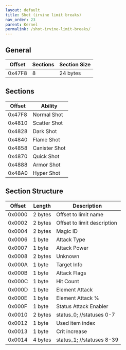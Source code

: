```yaml
---
layout: default
title: Shot (irvine limit breaks)
nav_order: 23
parent: Kernel
permalink: /shot-irvine-limit-breaks/
---
```


## General

| Offset | Sections | Section Size |
|--------|----------|--------------|
| 0x47F8 | 8        | 24 bytes     |

## Sections

| Offset | Ability       |
|--------|---------------|
| 0x47F8 | Normal Shot   |
| 0x4810 | Scatter Shot  |
| 0x4828 | Dark Shot     |
| 0x4840 | Flame Shot    |
| 0x4858 | Canister Shot |
| 0x4870 | Quick Shot    |
| 0x4888 | Armor Shot    |
| 0x48A0 | Hyper Shot    |

## Section Structure

| Offset | Length  | Description                 |
|--------|---------|-----------------------------|
| 0x0000 | 2 bytes | Offset to limit name        |
| 0x0002 | 2 bytes | Offset to limit description |
| 0x0004 | 2 bytes | Magic ID                    |
| 0x0006 | 1 byte  | Attack Type                 |
| 0x0007 | 1 byte  | Attack Power                |
| 0x0008 | 2 bytes | Unknown                     |
| 0x000A | 1 byte  | Target Info                 |
| 0x000B | 1 byte  | Attack Flags                |
| 0x000C | 1 byte  | Hit Count                   |
| 0x000D | 1 byte  | Element Attack              |
| 0x000E | 1 byte  | Element Attack %            |
| 0x000F | 1 byte  | Status Attack Enabler       |
| 0x0010 | 2 bytes | status_0; //statuses 0-7    |
| 0x0012 | 1 byte  | Used item index             |
| 0x0013 | 1 byte  | Crit increase               |
| 0x0014 | 4 bytes | status_1; //statuses 8-39   |